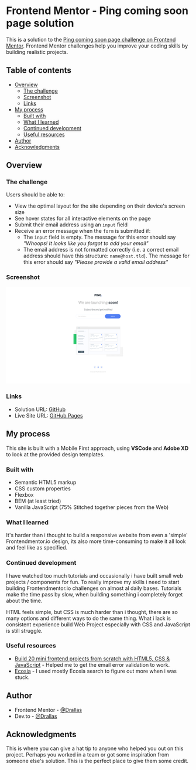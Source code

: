 # Frontend Mentor - Ping coming soon page solution

This is a solution to the [Ping coming soon page challenge on Frontend Mentor](https://www.frontendmentor.io/challenges/ping-single-column-coming-soon-page-5cadd051fec04111f7b848da). Frontend Mentor challenges help you improve your coding skills by building realistic projects.

## Table of contents

- [Overview](#overview)
  - [The challenge](#the-challenge)
  - [Screenshot](#screenshot)
  - [Links](#links)
- [My process](#my-process)
  - [Built with](#built-with)
  - [What I learned](#what-i-learned)
  - [Continued development](#continued-development)
  - [Useful resources](#useful-resources)
- [Author](#author)
- [Acknowledgments](#acknowledgments)

## Overview

### The challenge

Users should be able to:

- View the optimal layout for the site depending on their device's screen size
- See hover states for all interactive elements on the page
- Submit their email address using an `input` field
- Receive an error message when the `form` is submitted if:
	- The `input` field is empty. The message for this error should say *"Whoops! It looks like you forgot to add your email"*
	- The email address is not formatted correctly (i.e. a correct email address should have this structure: `name@host.tld`). The message for this error should say *"Please provide a valid email address"*

### Screenshot

![screenshot](images/screenshot.png)

### Links

- Solution URL: [GitHub](https://github.com/Drallas/Ping-Coming-Soon)
- Live Site URL: [GitHub Pages](https://drallas.github.io/Ping-Coming-Soon/)

## My process
This site is built with a Mobile First approach, using **VSCode** and **Adobe XD** to look at the provided design templates.

### Built with

- Semantic HTML5 markup
- CSS custom properties
- Flexbox
- BEM (at least tried)
- Vanilla JavaScript (75% Stitched together pieces from the Web)

### What I learned

It's harder than i thought to build a responsive website from even a 'simple' Frontendmentor.io design, its also more time-consuming to make it all look and feel like as specified. 

### Continued development

I have watched too much tutorials and occasionally i have built small web projects  / components for fun. To really improve my skills i need to start building Frontendmentor.io challenges on almost al daily bases. Tutorials make the time pass by slow, when building something i completely forget about the time.

HTML feels simple, but CSS is much harder than i thought, there are so many options and different ways to do the same thing. What i lack is consistent experience build Web Project especially with CSS and JavaScript is still struggle. 

### Useful resources

- [Build 20 mini frontend projects from scratch with HTML5, CSS & JavaScript](https://www.udemy.com/course/web-projects-with-vanilla-javascript/) - Helped me to get the email error validation to work.
- [Ecosia](www.ecosia.org) - I used mostly Ecosia search to figure out more when i was stuck.

## Author

- Frontend Mentor - [@Drallas](https://www.frontendmentor.io/profile/Drallas)
- Dev.to - [@Drallas](https://dev.to/drallas)

## Acknowledgments

This is where you can give a hat tip to anyone who helped you out on this project. Perhaps you worked in a team or got some inspiration from someone else's solution. This is the perfect place to give them some credit.

